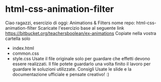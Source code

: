 # html-css-animation-filter

Ciao ragazzi, esercizio di oggi: Animations & Filters
nome repo: html-css-animation-filter
Scaricate l'esercizio base al seguente link
https://bitbucket.org/teachersboolean/ex-animations
Copiate nella vostra cartella solo
* index.html
* common.css
* style.css
Usate il file originale solo per guardare che effetti devono essere realizzati.
Il file potete guardarlo una volta finito il lavoro per guardare le soluzioni utilizzate.
Consigli
Usate le slide e la documentazione ufficiale e pensate creativo! :)